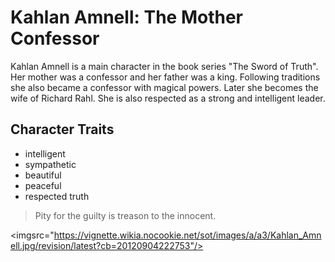 # Kahlan Amnell: The Mother Confessor
Kahlan Amnell is a main character in the book series "The Sword of Truth". Her mother was a confessor and her father was a king.
Following traditions she also became a confessor with magical powers. Later she becomes the wife of Richard Rahl.
She is also respected as a strong and intelligent leader.

## Character Traits
* intelligent
* sympathetic
* beautiful
* peaceful
* respected truth

> Pity for the guilty is treason to the innocent.

<imgsrc="https://vignette.wikia.nocookie.net/sot/images/a/a3/Kahlan_Amnell.jpg/revision/latest?cb=20120904222753"/>
